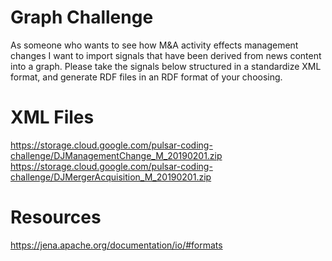 # Graph Challenge
As someone who wants to see how M&A activity effects management changes I want to import signals that have been derived from news content into a graph. Please take the signals below structured in a standardize XML format, and generate RDF files in an RDF format of your choosing.

# XML Files
https://storage.cloud.google.com/pulsar-coding-challenge/DJManagementChange_M_20190201.zip
https://storage.cloud.google.com/pulsar-coding-challenge/DJMergerAcquisition_M_20190201.zip

# Resources
https://jena.apache.org/documentation/io/#formats